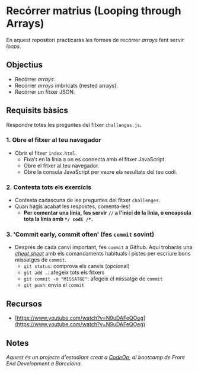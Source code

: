 # Recórrer matrius (Looping through Arrays)

En aquest repositori practicaràs les formes de recórrer _arrays_ fent servir _loops_.

## Objectius

- Recórrer _arrays_.
- Recórrer _arrays_ imbricats (nested arrays).
- Recórrer un fitxer JSON.

## Requisits bàsics

Respondre totes les preguntes del fitxer `challenges.js`.

### 1. Obre el fitxer al teu navegador

- Obrir el fitxer `index.html`.
  - Fixa't en la línia a on es connecta amb el fitxer JavaScript.
  - Obre el fitxer al teu navegador.
  - Obre la consola JavaScript per veure els resultats del teu codi.

### 2. Contesta tots els exercicis

- Contesta cadascuna de les preguntes del fitxer `challenges`.
- Quan hagis acabat les respostes, comenta-les!
  - **Per comentar una línia, fes servir `//` a l'inici de la línia, o encapsula tota la línia amb `*/ codi /*`.**

### 3. 'Commit early, commit often' (fes `commit` sovint)

- Després de cada canvi important, fes `commit` a Github. Aquí trobaràs una [_cheat sheet_](https://www.git-tower.com/blog/git-cheat-sheet) amb els comandaments habituals i pistes per escriure bons missatges de `commit`.
  - `git status`: comprova els canvis (opcional)
  - `git add .`: afegeix tots els fitxers
  - `git commit -m "MISSATGE"`: afegeix el missatge de `commit`
  - `git push`: envia el `commit`

## Recursos

- [https://www.youtube.com/watch?v=N9uDAFeQOeg](https://www.youtube.com/watch?v=N9uDAFeQOeg)

## Notes

_Aquest és un projecte d'estudiant creat a [CodeOp](http://CodeOp.tech), al bootcamp de Front End Development a Barcelona._
